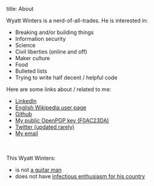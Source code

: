 title: About

Wyatt Winters is a nerd-of-all-trades. He is interested in:
<ul>
	<li>Breaking and/or building things</li>
	<li>Information security</li>
	<li>Science</li>
	<li>Civil liberties (online and off)</li>
	<li>Maker culture</li>
	<li>Food</li>
	<li>Bulleted lists</li>
	<li>Trying to write half decent / helpful code</li>
</ul>
Here are some links about / related to me:
<ul>
	<li><a href="http://www.linkedin.com/in/wyattwinters">LinkedIn</a></li>
	<li><a href="https://en.wikipedia.org/wiki/User:Wywin">English Wikipedia user page</a></li>
	<li><a href="https://github.com/wywin">Github</a></li>
	<li><a href="http://wyattwinters.com/pubkey.txt">My public OpenPGP key (F0AC23DA)</a></li>
    <li><a href="https://twitter.com/wyatt_winters">Twitter (updated rarely)</a></li>
    <li><a href="mailto:blog@wyattwinters.com">My email</a></li>
</ul>
<br><br>
This Wyatt Winters:
<ul>
	<li>is not <a href="http://hearitlocal.com/Wyatt">a guitar man</a></li>
	<li>does not have <a href="http://riverview.nebo.edu/news/wyatt-winters-and-his-enthusiasm-his-country-infectious">infectious enthusiasm for his country</a></li>
</ul>
